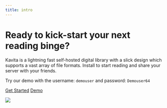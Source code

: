 ```yaml
---
title: intro
---
```


# Ready to kick-start your next reading binge?

Kavita is a lightning fast self-hosted digital library with a slick design which supports a vast array of file formats. Install to start reading and share your server with your friends. 

Try our demo with the username: `demouser` and password: `Demouser64`

<a class="button" href="/get-started">Get Started</a> 
<a class="button secondary ghost" href="https://demo.kavitareader.com/" target='_blank'>Demo</a>

![](/uploads/photos/hero.webp)